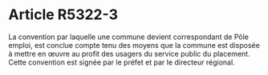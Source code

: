 # Article R5322-3

  
La convention par laquelle une commune devient correspondant de Pôle emploi, est conclue compte tenu des moyens que la commune est disposée à mettre en œuvre au profit des usagers du service public du placement.   
Cette convention est signée par le préfet et par le directeur régional.